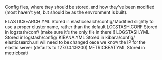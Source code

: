Config files, where they should be stored, and how they've been modified (most haven't yet, but should be as the environment is built).


ELASTICSEARCH.YML
    Stored in elasticsearch/config/
    Modified slightly to use a proper cluster name, rather than the default
LOGSTASH.CONF
    Stored in logstash/conf/ (make sure it's the only file in there!!)
LOGSTASH.YML
    Stored in logstash/config/
KIBANA.YML
    Stored in kibana/config/
    elasticsearch.url will need to be changed once we know the IP for the
        elastic server (defaults to 127.0.0.1:9200)
METRICBEAT.YML
    Stored in metricbeat/

